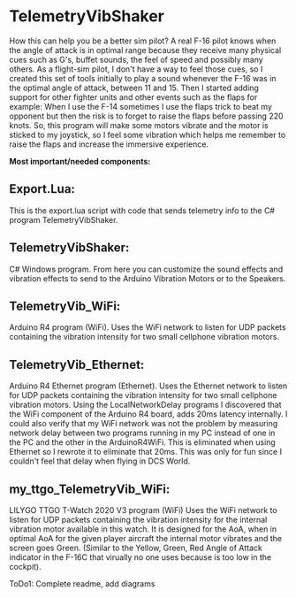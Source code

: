 # TelemetryVibShaker

How this can help you be a better sim pilot?  A real F-16 pilot knows when the angle of attack is in optimal range because they receive many physical cues such as G's, buffet sounds, the feel of speed and possibly many others.  As a flight-sim pilot, I don't have a way to feel those cues, so I created this set of tools initially to play a sound whenever the F-16 was in the optimal angle of attack, between 11 and 15.  Then I started adding support for other fighter units and other events such as the flaps for example: When I use the F-14 sometimes I use the flaps trick to beat my opponent but then the risk is to forget to raise the flaps before passing 220 knots.  So, this program will make some motors vibrate and the motor is sticked to my joystick, so I feel some vibration which helps me remember to raise the flaps and increase the immersive experience.

**Most important/needed components:**

## Export.Lua: 
This is the export.lua script with code that sends telemetry info to the C# program TelemetryVibShaker.

## TelemetryVibShaker:
C# Windows program.  From here you can customize the sound effects and vibration effects to send to the Arduino Vibration Motors or to the Speakers.

## TelemetryVib_WiFi:
Arduino R4 program (WiFi).  Uses the WiFi network to listen for UDP packets containing the vibration intensity for two small cellphone vibration motors.

## TelemetryVib_Ethernet:
Arduino R4 Ethernet program (Ethernet).  Uses the Ethernet network to listen for UDP packets containing the vibration intensity for two small cellphone vibration motors.  Using the LocalNetworkDelay programs I discovered that the WiFi component of the Arduino R4 board, adds 20ms latency internally.  I could also verify that my WiFi network was not the problem by measuring network delay between two programs running in my PC instead of one in the PC and the other in the ArduinoR4WiFi.  This is eliminated when using Ethernet so I rewrote it to eliminate that 20ms.  This was only for fun since I couldn't feel that delay when flying in DCS World.  

## my_ttgo_TelemetryVib_WiFi:
LILYGO TTGO T-Watch 2020 V3 program (WiFi) Uses the WiFi network to listen for UDP packets containing the vibration intensity for the internal vibration motor available in this watch.  It is designed for the AoA, when in optimal AoA for the given player aircraft the internal motor vibrates and the screen goes Green.  (Similar to the Yellow, Green, Red Angle of Attack indicator in the F-16C that virually no one uses because is too low in the cockpit).


ToDo1: Complete readme, add diagrams

